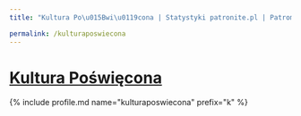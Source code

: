 ```yaml
---
title: "Kultura Po\u015Bwi\u0119cona | Statystyki patronite.pl | Patromierz"

permalink: /kulturaposwiecona
---
```


# [Kultura Poświęcona](https://patronite.pl/kulturaposwiecona)

{% include profile.md name="kulturaposwiecona" prefix="k" %}
